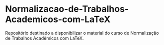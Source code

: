 # Normalizacao-de-Trabalhos-Academicos-com-LaTeX
Repositório destinado a disponibilizar o material do curso de Normalização de Trabalhos Acadêmicos com LaTeX.
